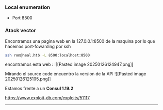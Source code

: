 ### Local enumeration

- Port 8500

### Atack vector

Encontramos una pagina web en la 127.0.0.1:8500 de la maquina por lo que hacemos port-fowarding por ssh

```bash
ssh ron@heal.htb -L 8500:localhost:8500
```

encontramos esta web :
![[Pasted image 20250126124947.png]]

Mirando el source code encuentro la version de la API
![[Pasted image 20250126125105.png]]

Estamos frente a un **Consul 1.19.2**

https://www.exploit-db.com/exploits/51117

---



